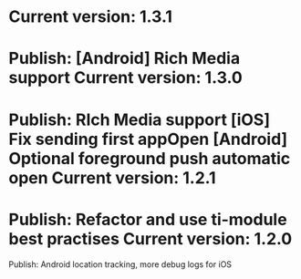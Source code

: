 Current version: 1.3.1
=========================
Publish: [Android] Rich Media support
Current version: 1.3.0
=========================
Publish: 
RIch Media support
[iOS] Fix sending first appOpen
[Android] Optional foreground push automatic open
Current version: 1.2.1
=========================
Publish: Refactor and use ti-module best practises
Current version: 1.2.0
=========================
Publish: Android location tracking, more debug logs for iOS

